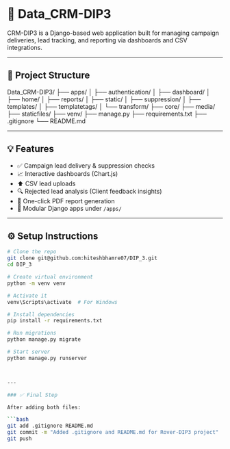 # 🚀 Data_CRM-DIP3

CRM-DIP3 is a Django-based web application built for managing campaign deliveries, lead tracking, and reporting via dashboards and CSV integrations.

---

## 📂 Project Structure

Data_CRM-DIP3/
├── apps/
│   ├── authentication/
│   ├── dashboard/
│   ├── home/
│   ├── reports/
│   ├── static/
│   ├── suppression/
│   ├── templates/
│   ├── templatetags/
│   └── transform/
├── core/
├── media/
├── staticfiles/
├── venv/
├── manage.py
├── requirements.txt
├── .gitignore
└── README.md



---

## 💡 Features

- ✅ Campaign lead delivery & suppression checks
- 📈 Interactive dashboards (Chart.js)
- ⬆️ CSV lead uploads
- 🔍 Rejected lead analysis (Client feedback insights)
- 📄 One-click PDF report generation
- 🧩 Modular Django apps under `/apps/`

---

## ⚙️ Setup Instructions

```bash
# Clone the repo
git clone git@github.com:hiteshbhamre07/DIP_3.git
cd DIP_3

# Create virtual environment
python -m venv venv

# Activate it
venv\Scripts\activate  # For Windows

# Install dependencies
pip install -r requirements.txt

# Run migrations
python manage.py migrate

# Start server
python manage.py runserver



---

### ✅ Final Step

After adding both files:

```bash
git add .gitignore README.md
git commit -m "Added .gitignore and README.md for Rover-DIP3 project"
git push
